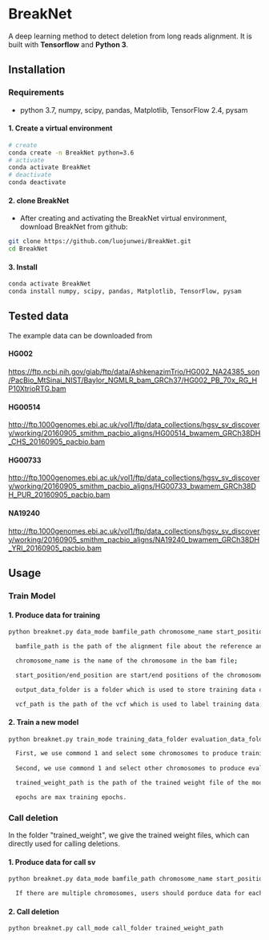 # BreakNet

A deep learning method to detect deletion from long reads alignment. It is
built with **Tensorflow** and **Python 3**.


## Installation

### Requirements
  * python 3.7, numpy, scipy, pandas, Matplotlib, TensorFlow 2.4, pysam

#### 1. Create a virtual environment

```bash
# create
conda create -n BreakNet python=3.6
# activate
conda activate BreakNet
# deactivate
conda deactivate
```

#### 2. clone BreakNet
- After creating and activating the BreakNet virtual environment, download BreakNet from github:
```bash
git clone https://github.com/luojunwei/BreakNet.git
cd BreakNet
``` 
#### 3. Install

```bash
conda activate BreakNet
conda install numpy, scipy, pandas, Matplotlib, TensorFlow, pysam

``` 

## Tested data
The example data can be downloaded from 
#### HG002
https://ftp.ncbi.nih.gov/giab/ftp/data/AshkenazimTrio/HG002_NA24385_son/PacBio_MtSinai_NIST/Baylor_NGMLR_bam_GRCh37/HG002_PB_70x_RG_HP10XtrioRTG.bam
#### HG00514
http://ftp.1000genomes.ebi.ac.uk/vol1/ftp/data_collections/hgsv_sv_discovery/working/20160905_smithm_pacbio_aligns/HG00514_bwamem_GRCh38DH_CHS_20160905_pacbio.bam
#### HG00733
http://ftp.1000genomes.ebi.ac.uk/vol1/ftp/data_collections/hgsv_sv_discovery/working/20160905_smithm_pacbio_aligns/HG00733_bwamem_GRCh38DH_PUR_20160905_pacbio.bam
#### NA19240
http://ftp.1000genomes.ebi.ac.uk/vol1/ftp/data_collections/hgsv_sv_discovery/working/20160905_smithm_pacbio_aligns/NA19240_bwamem_GRCh38DH_YRI_20160905_pacbio.bam


## Usage

### Train Model

#### 1. Produce data for training
```bash
python breaknet.py data_mode bamfile_path chromosome_name start_position end_position output_data_folder vcf_path

  bamfile_path is the path of the alignment file about the reference and the long read set. And, the bam file should be sorted and indexed;

  chromosome_name is the name of the chromosome in the bam file;

  start_position/end_position are start/end positions of the chromosome. In this region, we will extract and label training data.

  output_data_folder is a folder which is used to store training data or evaluation data;

  vcf_path is the path of the vcf which is used to label training data;
```

#### 2. Train a new model
```bash
python breaknet.py train_mode training_data_folder evaluation_data_folder trained_weight_path epochs

  First, we use commond 1 and select some chromosomes to produce training data, which is stored in the training_data_folder.
  
  Second, we use commond 1 and select other chromosomes to produce evaluation data, which is stored in the evaluation_data_folder.

  trained_weight_path is the path of the trained weight file of the model. Not include extension name.

  epochs are max training epochs.
```

### Call deletion
In the folder "trained_weight", we give the trained weight files, which can directly used for calling deletions.

#### 1. Produce data for call sv
```bash
python breaknet.py data_mode bamfile_path chromosome_name start_position end_position call_folder

  If there are multiple chromosomes, users should porduce data for each chromosome respectively.
```

#### 2. Call deletion
```bash
python breaknet.py call_mode call_folder trained_weight_path
```

